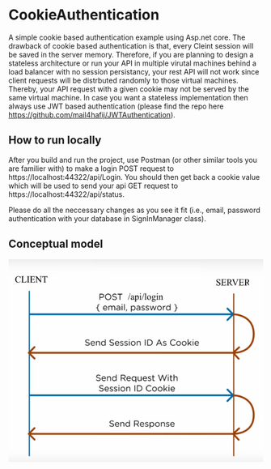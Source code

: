 # CookieAuthentication
A simple cookie based authentication example using Asp.net core. The drawback of cookie based authentication is that, every Cleint session will be saved in the server memory. Therefore, if you are planning to design a stateless architecture or run your API in multiple virutal machines behind a load balancer with no session persistancy, your rest API will not work since client requests will be distrbuted randomly to those virtual machines. Thereby, your API request with a given cookie may not be served by the same virtual machine. In case you want a stateless implementation then always use JWT based authentication (please find the repo here https://github.com/mail4hafij/JWTAuthentication).

## How to run locally
After you build and run the project, use Postman (or other similar tools you are familier with) to make a login POST request to https://localhost:44322/api/Login. You should then get back a cookie value which will be used to send your api GET request to https://localhost:44322/api/status.

Please do all the neccessary changes as you see it fit (i.e., email, password authentication with your database in SignInManager class).

## Conceptual model
<img src="Architecture.jpg" />
